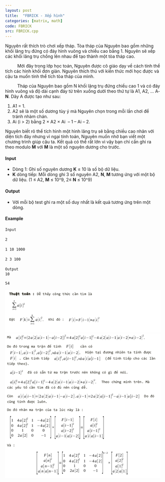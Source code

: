 ```yaml
---
layout: post
title:  "FBRICK - Xếp hình"
categories: [matrix, math]
code: FBRICK
src: FBRICK.cpp
---
```




  


Nguyên rất thích trò chơi xếp tháp. Tòa tháp của Nguyên bao gồm những khối lăng trụ đứng có đáy hình vuông và chiều cao bằng 1. Nguyên sẽ xếp các khối lăng trụ chồng lên nhau để tạo thành một tòa tháp cao.

          Mới đây trong lớp học toán, Nguyên được cô giáo dạy về cách tính thể tích các hình khối đơn giản. Nguyên thích thú với kiến thức mới học được và cậu ta muốn tính thể tích tòa tháp của mình.

          Tháp của Nguyên bao gồm N khối lăng trụ đứng chiều cao 1 và có đáy hình vuông và độ dài cạnh đáy từ trên xuống dưới theo thứ tự là A1, A­­­2, ... A­­**N**. Dãy A được tạo như sau:

1.  A1 = 1.
2.  A2 sẽ là một số dương tùy ý mà Nguyên chọn trong mỗi lần chơi để tránh nhàm chán.
3.  Ai (i > 2) bằng 2 × A2 × Ai  – 1 – A­i – 2.

Nguyên biết rõ thể tích hình một hình lăng trụ sẽ bằng chiều cao nhân với diện tích đáy nhưng vì ngại tính toán, Nguyên muốn nhờ bạn viết một chương trình giúp cậu ta. Kết quả có thể rất lớn vì vậy bạn chỉ cần ghi ra theo modulo **M** với **M** là một số nguyên dương cho trước.

#### Input

*   Dòng 1: Ghi số nguyên dương **K** ≤ 10 là số bộ dữ liệu.
*   **K** dòng tiếp: Mỗi dòng ghi 3 số nguyên A2, **N**, **M** tương ứng với một bộ dữ liệu. (1 ≤ A2, **M** ≤ 10^9, 2≤ **N** ≤ 10^9)

#### Output

*   Với mỗi bộ test ghi ra một số duy nhất là kết quả tương ứng trên một dòng.

#### Example

```
Input

2

1 10 1000

2 3 100

Output
10
```

```
54
```

<!--more-->



<img src="/static/img/posts/FBRICK.png">
<img src="/static/img/posts/FBRICK_.png">
